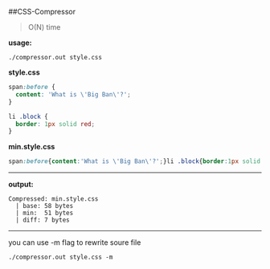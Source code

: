 ##CSS-Compressor
>O(N) time

**usage:**

`
./compressor.out style.css
`


**style.css**
```css
span:before {
  content: 'What is \'Big Ban\'?';
}

li .block {
  border: 1px solid red;
}
```

**min.style.css**
```css
span:before{content:'What is \'Big Ban\'?';}li .block{border:1px solid red;}
```

<hr>

**output:**
```
Compressed: min.style.css
  | base: 58 bytes
  | min:  51 bytes
  | diff: 7 bytes
```

<hr>

you can use -m flag to rewrite soure file

`
./compressor.out style.css -m
`
